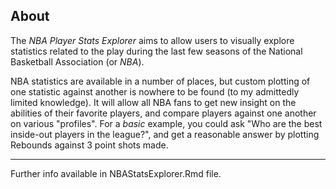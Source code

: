 ## About  

The *NBA Player Stats Explorer* aims to allow users to visually explore statistics related to the play during the last few seasons of the National Basketball Association (or *NBA*). 

NBA statistics are available in a number of places, but custom plotting of one statistic against another is nowhere to be found (to my admittedly limited knowledge). It will allow all NBA fans to get new insight on the abilities of their favorite players, and compare players against one another on various "profiles". For a *basic* example, you could ask "Who are the best inside-out players in the league?", and get a reasonable answer by plotting Rebounds against 3 point shots made.

_________________________________________________________________________________


Further info available in NBAStatsExplorer.Rmd file.
